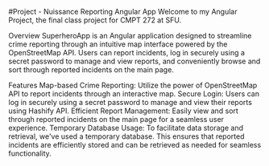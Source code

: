 #Project - Nuissance Reporting Angular App
Welcome to my Angular Project, the final class project for CMPT 272 at SFU.

Overview
SuperheroApp is an Angular application designed to streamline crime reporting through an intuitive map interface powered by the OpenStreetMap API. Users can report incidents, log in securely using a secret password to manage and view reports, and conveniently browse and sort through reported incidents on the main page.

Features
Map-based Crime Reporting: Utilize the power of OpenStreetMap API to report incidents through an interactive map.
Secure Login: Users can log in securely using a secret password to manage and view their reports using Hashify API.
Efficient Report Management: Easily view and sort through reported incidents on the main page for a seamless user experience.
Temporary Database Usage: To facilitate data storage and retrieval, we've used a temporary database. This ensures that reported incidents are efficiently stored and can be retrieved as needed for seamless functionality.
